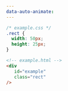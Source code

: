 ```yaml
---
data-auto-animate:
---
```


```css
/* example.css */
.rect {
  width: 50px;
  height: 25px;
}
```

```html 0|4|0
<!-- example.html -->
<div
   id="example"
   class="rect"
/>
```

